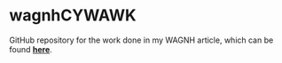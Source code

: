# wagnhCYWAWK
 GitHub repository for the work done in my WAGNH article, which can be found **[here](https://weaintgotnohistory.sbnation.com/features/2024/1/4/23999614/so-just-how-young-and-inexperienced-are-chelsea-for-the-premier-league)**.
